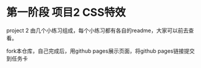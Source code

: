 # 第一阶段 项目2 CSS特效

project 2 由几个小练习组成，每个小练习都有各自的readme，大家可以前去查看。

fork本仓库，自己完成后，用github pages展示页面，将github pages链接提交到任务卡